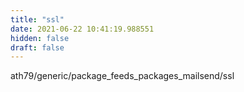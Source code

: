 ```yaml
---
title: "ssl"
date: 2021-06-22 10:41:19.988551
hidden: false
draft: false
---
```


ath79/generic/package_feeds_packages_mailsend/ssl

